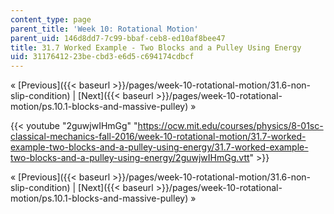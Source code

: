 ```yaml
---
content_type: page
parent_title: 'Week 10: Rotational Motion'
parent_uid: 146d8dd7-7c99-bbaf-ceb8-ed10af8bee47
title: 31.7 Worked Example - Two Blocks and a Pulley Using Energy
uid: 31176412-23be-cbd3-e6d5-c694174cdbcf
---
```


« [Previous]({{< baseurl >}}/pages/week-10-rotational-motion/31.6-non-slip-condition) | [Next]({{< baseurl >}}/pages/week-10-rotational-motion/ps.10.1-blocks-and-massive-pulley) »

{{< youtube "2guwjwIHmGg" "https://ocw.mit.edu/courses/physics/8-01sc-classical-mechanics-fall-2016/week-10-rotational-motion/31.7-worked-example-two-blocks-and-a-pulley-using-energy/31.7-worked-example-two-blocks-and-a-pulley-using-energy/2guwjwIHmGg.vtt" >}}

« [Previous]({{< baseurl >}}/pages/week-10-rotational-motion/31.6-non-slip-condition) | [Next]({{< baseurl >}}/pages/week-10-rotational-motion/ps.10.1-blocks-and-massive-pulley) »